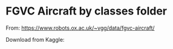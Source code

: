 # FGVC Aircraft by classes folder
From: https://www.robots.ox.ac.uk/~vgg/data/fgvc-aircraft/

Download from Kaggle:

